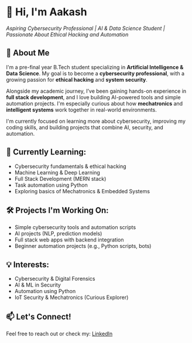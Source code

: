 # 👋 Hi, I'm Aakash

*Aspiring Cybersecurity Professional | AI & Data Science Student | Passionate About Ethical Hacking and Automation*

## 🧭 About Me

I'm a pre-final year B.Tech student specializing in **Artificial Intelligence & Data Science**. My goal is to become a **cybersecurity professional**, with a growing passion for **ethical hacking** and **system security**.

Alongside my academic journey, I’ve been gaining hands-on experience in **full stack development**, and I love building AI-powered tools and simple automation projects. I'm especially curious about how **mechatronics** and **intelligent systems** work together in real-world environments.

I'm currently focused on learning more about cybersecurity, improving my coding skills, and building projects that combine AI, security, and automation.


## 🧠 Currently Learning:

- Cybersecurity fundamentals & ethical hacking
- Machine Learning & Deep Learning
- Full Stack Development (MERN stack)
- Task automation using Python
- Exploring basics of Mechatronics & Embedded Systems


## 🛠️ Projects I'm Working On:

- Simple cybersecurity tools and automation scripts
- AI projects (NLP, prediction models)
- Full stack web apps with backend integration
- Beginner automation projects (e.g., Python scripts, bots)


## 💡 Interests:

- Cybersecurity & Digital Forensics
- AI & ML in Security
- Automation using Python
- IoT Security & Mechatronics (Curious Explorer)


## 📫 Let's Connect!

Feel free to reach out or check my: [LinkedIn](https://linkedin.com/in/aakash02a)


<!---

## 📌 Notable Repositories

- 🔐 [`tryhackme-labs`](https://github.com/your-username/tryhackme-labs) – writeups, tools, and notes from THM labs  
- 🐍 [`python-security-scripts`](https://github.com/your-username/python-security-scripts) – automation scripts for scanning/recon  
- 📒 [`ctf-writeups`](https://github.com/your-username/ctf-writeups) – solutions & analysis from CTF challenges  
- 🧠 [`notes-cybersec`](https://github.com/your-username/notes-cybersec) – markdown notes from labs, courses, and books



---

## 🧰 My Cybersecurity Toolkit

| Domain | Tools/Tech |
|--------|------------|
| Reconnaissance | Nmap, Amass, Sublist3r |
| Web Security | Burp Suite, OWASP ZAP, SQLmap |
| SOC Analysis | Splunk (basic), Elastic Stack (learning) |
| System | Linux, Bash, Wireshark |
| Scripting | Python, Bash |
| Learning Platforms | TryHackMe, Hack The Box, THM Labs |

--->

